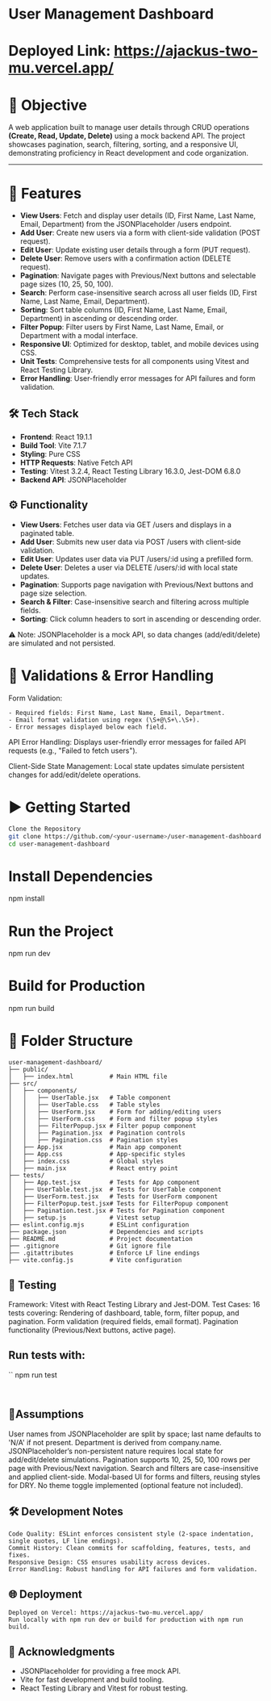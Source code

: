 # User Management Dashboard
# Deployed Link: https://ajackus-two-mu.vercel.app/

# 📌 Objective
A web application built to manage user details through CRUD operations **(Create, Read, Update, Delete)** using a mock backend API. The project showcases pagination, search, filtering, sorting, and a responsive UI, demonstrating proficiency in React development and code organization.

---
# 🚀 Features

- **View Users**: Fetch and display user details (ID, First Name, Last Name, Email, Department) from the JSONPlaceholder /users endpoint.
- **Add User**: Create new users via a form with client-side validation (POST request).
- **Edit User**: Update existing user details through a form (PUT request).
- **Delete User**: Remove users with a confirmation action (DELETE request).
- **Pagination**: Navigate pages with Previous/Next buttons and selectable page sizes (10, 25, 50, 100).
- **Search**: Perform case-insensitive search across all user fields (ID, First Name, Last Name, Email, Department).
- **Sorting**: Sort table columns (ID, First Name, Last Name, Email, Department) in ascending or descending order.
- **Filter Popup**: Filter users by First Name, Last Name, Email, or Department with a modal interface.
- **Responsive UI**: Optimized for desktop, tablet, and mobile devices using CSS.
- **Unit Tests**: Comprehensive tests for all components using Vitest and React Testing Library.
- **Error Handling**: User-friendly error messages for API failures and form validation.


## 🛠️ Tech Stack

- **Frontend**: React 19.1.1
- **Build Tool**: Vite 7.1.7
- **Styling**: Pure CSS
- **HTTP Requests**: Native Fetch API
- **Testing**: Vitest 3.2.4, React Testing Library 16.3.0, Jest-DOM 6.8.0
- **Backend API**: JSONPlaceholder


## ⚙️ Functionality


- **View Users**: Fetches user data via GET /users and displays in a paginated table.
- **Add User**: Submits new user data via POST /users with client-side validation.
- **Edit User**: Updates user data via PUT /users/:id using a prefilled form.
- **Delete User**: Deletes a user via DELETE /users/:id with local state updates.
- **Pagination**: Supports page navigation with Previous/Next buttons and page size selection.
- **Search & Filter**: Case-insensitive search and filtering across multiple fields.
- **Sorting**: Click column headers to sort in ascending or descending order.

⚠️ Note: JSONPlaceholder is a mock API, so data changes (add/edit/delete) are simulated and not persisted.

# 🧾 Validations & Error Handling

Form Validation:
```
- Required fields: First Name, Last Name, Email, Department.
- Email format validation using regex (\S+@\S+\.\S+).
- Error messages displayed below each field.
```

API Error Handling:
Displays user-friendly error messages for failed API requests (e.g., "Failed to fetch users").


Client-Side State Management:
Local state updates simulate persistent changes for add/edit/delete operations.


# ▶️ Getting Started
```bash
Clone the Repository
git clone https://github.com/<your-username>/user-management-dashboard
cd user-management-dashboard
```

# Install Dependencies
npm install

# Run the Project
npm run dev


# Build for Production
npm run build




# 📂 Folder Structure

```
user-management-dashboard/
├── public/
│   ├── index.html          # Main HTML file
├── src/
│   ├── components/
│   │   ├── UserTable.jsx   # Table component
│   │   ├── UserTable.css   # Table styles
│   │   ├── UserForm.jsx    # Form for adding/editing users
│   │   ├── UserForm.css    # Form and filter popup styles
│   │   ├── FilterPopup.jsx # Filter popup component
│   │   ├── Pagination.jsx  # Pagination controls
│   │   ├── Pagination.css  # Pagination styles
│   ├── App.jsx             # Main app component
│   ├── App.css             # App-specific styles
│   ├── index.css           # Global styles
│   ├── main.jsx            # React entry point
├── tests/
│   ├── App.test.jsx        # Tests for App component
│   ├── UserTable.test.jsx  # Tests for UserTable component
│   ├── UserForm.test.jsx   # Tests for UserForm component
│   ├── FilterPopup.test.jsx# Tests for FilterPopup component
│   ├── Pagination.test.jsx # Tests for Pagination component
│   ├── setup.js            # Vitest setup
├── eslint.config.mjs       # ESLint configuration
├── package.json            # Dependencies and scripts
├── README.md               # Project documentation
├── .gitignore              # Git ignore file
├── .gitattributes          # Enforce LF line endings
├── vite.config.js          # Vite configuration

```

## 🧪 Testing

Framework: Vitest with React Testing Library and Jest-DOM.
Test Cases: 16 tests covering:
Rendering of dashboard, table, form, filter popup, and pagination.
Form validation (required fields, email format).
Pagination functionality (Previous/Next buttons, active page).


## Run tests with: 
``
npm run test
```


```
## 📌Assumptions  

User names from JSONPlaceholder are split by space; last name defaults to 'N/A' if not present.
Department is derived from company.name.
JSONPlaceholder’s non-persistent nature requires local state for add/edit/delete simulations.
Pagination supports 10, 25, 50, 100 rows per page with Previous/Next navigation.
Search and filters are case-insensitive and applied client-side.
Modal-based UI for forms and filters, reusing styles for DRY.
No theme toggle implemented (optional feature not included).


## 🛠️ Development Notes
```
Code Quality: ESLint enforces consistent style (2-space indentation, single quotes, LF line endings).
Commit History: Clean commits for scaffolding, features, tests, and fixes.
Responsive Design: CSS ensures usability across devices.
Error Handling: Robust handling for API failures and form validation.
```

## 🌐 Deployment
```
Deployed on Vercel: https://ajackus-two-mu.vercel.app/
Run locally with npm run dev or build for production with npm run build.
```



## 🙌 Acknowledgments

- JSONPlaceholder for providing a free mock API.
- Vite for fast development and build tooling.
- React Testing Library and Vitest for robust testing.
